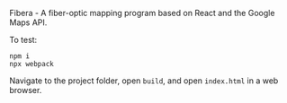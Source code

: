 Fibera - A fiber-optic mapping program based on React and the Google Maps API.

To test: 

```
npm i
npx webpack
```

Navigate to the project folder, open `build`, and open `index.html` in a web browser.